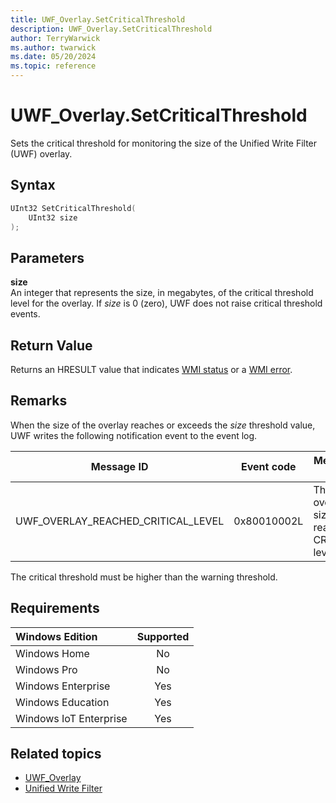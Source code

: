 ```yaml
---
title: UWF_Overlay.SetCriticalThreshold
description: UWF_Overlay.SetCriticalThreshold
author: TerryWarwick
ms.author: twarwick
ms.date: 05/20/2024
ms.topic: reference
---
```


# UWF_Overlay.SetCriticalThreshold

Sets the critical threshold for monitoring the size of the Unified Write Filter (UWF) overlay.

## Syntax

```powershell
UInt32 SetCriticalThreshold(
    UInt32 size
);
```

## Parameters

**size**</br>An integer that represents the size, in megabytes, of the critical threshold level for the overlay. If *size* is 0 (zero), UWF does not raise critical threshold events.

## Return Value

Returns an HRESULT value that indicates [WMI status](/windows/win32/wmisdk/wmi-non-error-constants) or a [WMI error](/windows/win32/wmisdk/wmi-error-constants).

## Remarks

When the size of the overlay reaches or exceeds the *size* threshold value, UWF writes the following notification event to the event log.

| Message ID | Event code | Message text |
|------------|------------|--------------|
| UWF_OVERLAY_REACHED_CRITICAL_LEVEL | 0x80010002L | The UWF overlay size has reached CRITICAL level. |

The critical threshold must be higher than the warning threshold.

## Requirements

| Windows Edition        | Supported |
|:-----------------------|:---------:|
| Windows Home           | No        |
| Windows Pro            | No        |
| Windows Enterprise     | Yes       |
| Windows Education      | Yes       |
| Windows IoT Enterprise | Yes       |

## Related topics

- [UWF_Overlay](uwf-overlay.md)
- [Unified Write Filter]( index.md)
